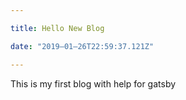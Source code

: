 ```yaml
---

title: Hello New Blog

date: "2019–01–26T22:59:37.121Z"

---
```


This is my first blog with help for gatsby